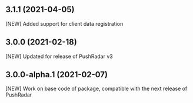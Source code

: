 ## 3.1.1 (2021-04-05)

[NEW] Added support for client data registration

## 3.0.0 (2021-02-18)

[NEW] Updated for release of PushRadar v3

## 3.0.0-alpha.1 (2021-02-07)

[NEW] Work on base code of package, compatible with the next release of PushRadar
